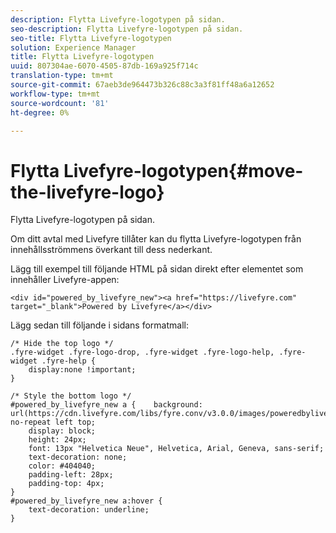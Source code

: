 ```yaml
---
description: Flytta Livefyre-logotypen på sidan.
seo-description: Flytta Livefyre-logotypen på sidan.
seo-title: Flytta Livefyre-logotypen
solution: Experience Manager
title: Flytta Livefyre-logotypen
uuid: 807304ae-6070-4505-87db-169a925f714c
translation-type: tm+mt
source-git-commit: 67aeb3de964473b326c88c3a3f81ff48a6a12652
workflow-type: tm+mt
source-wordcount: '81'
ht-degree: 0%

---
```



# Flytta Livefyre-logotypen{#move-the-livefyre-logo}

Flytta Livefyre-logotypen på sidan.

Om ditt avtal med Livefyre tillåter kan du flytta Livefyre-logotypen från innehållsströmmens överkant till dess nederkant.

Lägg till exempel till följande HTML på sidan direkt efter elementet som innehåller Livefyre-appen:

```
<div id="powered_by_livefyre_new"><a href="https://livefyre.com" target="_blank">Powered by Livefyre</a></div>
```

Lägg sedan till följande i sidans formatmall:

```
/* Hide the top logo */ 
.fyre-widget .fyre-logo-drop, .fyre-widget .fyre-logo-help, .fyre-widget .fyre-help { 
    display:none !important; 
} 
  
/* Style the bottom logo */ 
#powered_by_livefyre_new a {    background: url(https://cdn.livefyre.com/libs/fyre.conv/v3.0.0/images/poweredbylivefyre.png) no-repeat left top; 
    display: block; 
    height: 24px; 
    font: 13px "Helvetica Neue", Helvetica, Arial, Geneva, sans-serif; 
    text-decoration: none; 
    color: #404040; 
    padding-left: 28px; 
    padding-top: 4px; 
} 
#powered_by_livefyre_new a:hover { 
    text-decoration: underline; 
}
```

